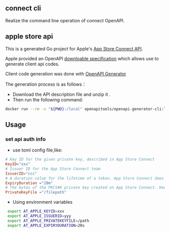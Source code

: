 ## connect cli
Realize the command line operation of connect OpenAPI. 

## apple store api

This is a generated Go project for Apple's [App Store Connect API](https://developer.apple.com/documentation/ipakpublisherapi).

Apple provided an OpenAPI
[downloable specification](https://developer.apple.com/sample-code/app-store-connect/app-store-connect-openapi-specification.zip) which allows use to generate client api codes.

Client code generation was done with [OpenAPI Generator](https://github.com/OpenAPITools/openapi-generator)

The generation process is as follows：
- Download the API description file and unzip it .
- Then run the following command:
```bash
docker run --rm -v "${PWD}:/local" openapitools/openapi-generator-cli:latest-release generate -i /local/app_store_connect_api_1.8_openapi.json -g go -o /local/openapi
```

## Usage
### set api auth info
- use toml config file,like:
```toml
# Key ID for the given private key, described in App Store Connect
KeyID="xxx"
# Issuer ID for the App Store Connect team
IssuerID="ccc"
# A duration value for the lifetime of a token. App Store Connect does not accept a token with a lifetime of longer than 20 minutes
ExpiryDuration ="20m"
# The bytes of the PKCS#8 private key created on App Store Connect. Keep this key safe as you can only download it once.
PrivateKeyFile ="/filepath"
```
- Using environment variables
```bash
 export AT_APPLE_KEYID=xxx
 export AT_APPLE_ISSUERID=yyy
 export AT_APPLE_PRIVATEKEYFILE=/path
 export AT_APPLE_EXPIRYDURATION=20s
```